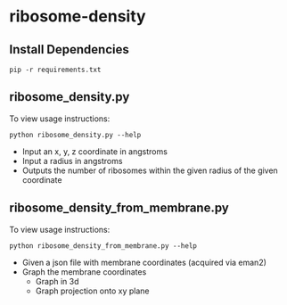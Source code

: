 # ribosome-density
## Install Dependencies
```
pip -r requirements.txt
```
## ribosome_density.py
To view usage instructions:
```
python ribosome_density.py --help
```
* Input an x, y, z coordinate in angstroms
* Input a radius in angstroms
* Outputs the number of ribosomes within the given radius of the given coordinate

## ribosome_density_from_membrane.py
To view usage instructions:
```
python ribosome_density_from_membrane.py --help
```
* Given a json file with membrane coordinates (acquired via eman2)
* Graph the membrane coordinates
  * Graph in 3d
  * Graph projection onto xy plane 
